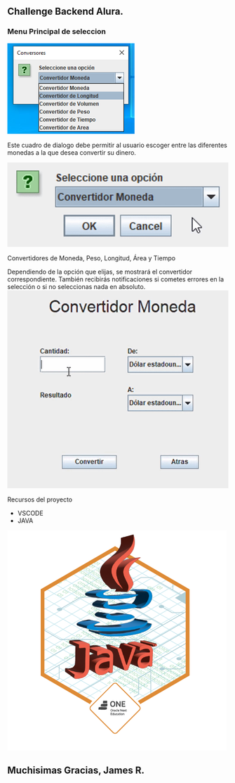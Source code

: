 ## Challenge Backend Alura. 
### Menu Principal de seleccion

![Menu Principal de seleccion](<Captura de pantalla 2023-09-20 130956.png>)

Este cuadro de dialogo debe permitir al usuario escoger entre las diferentes monedas a la que desea convertir su dinero.

![menu](<Conversores 2023-09-20 13-07-51.gif>)

Convertidores de Moneda, Peso, Longitud, Área y Tiempo

Dependiendo de la opción que elijas, se mostrará el convertidor correspondiente. También recibirás notificaciones si cometes errores en la selección o si no seleccionas nada en absoluto.
![Convertidor ventana.](<Convertidor Moneda 2023-09-20 13-08-18.gif>)


Recursos del proyecto
* VSCODE
* JAVA 

![Alt text](cms_files_10224_1671211831Prancheta_8.png)

## Muchisimas Gracias, James R. 

